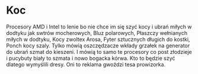 # Koc
Procesory AMD i Intel to lenie bo nie chce im się szyć kocy i ubrań miłych w dodtyku jak swtrów mocherowych, Bluz polarowych, Płaszczy wełnianych miłych w dodtyku, Kocy zwoltex Arosa, Fyter sztucznych długich do kostki, Ponch kocy szaly. Tylko mówią oszczędzacze wkłady grzałek na generator do ubrań szmat do kieszeni. I mówią to samo te procesory co post złodzieje i pucybuty biały to szmata i nowo bogacka kórwa. Kto to będzie szyć dlatego wymyślili dresy. 
Oni to reklama gwoździ tesa prowizorka. 
